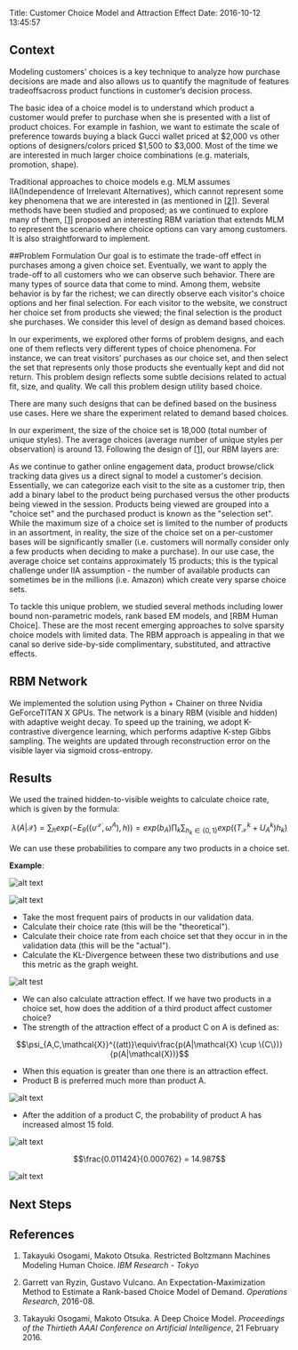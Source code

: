 Title: Customer Choice Model and Attraction Effect
Date: 2016-10-12 13:45:57

## Context
Modeling customers' choices is a key technique to analyze how purchase decisions are made and also allows us to quantify the magnitude of features tradeoffsacross product functions in customer’s decision process.

The basic idea of a choice model is to understand which product a customer would prefer to purchase when she is presented with a list of product choices. For example in fashion, we want to estimate the scale of preference towards buying a black Gucci wallet priced at $2,000 vs other options of designers/colors priced $1,500 to $3,000. Most of the time we are interested in much larger choice combinations (e.g. materials, promotion, shape).

Traditional approaches to choice models e.g. MLM assumes IIA(Independence of Irrelevant Alternatives), which cannot represent some key phenomena that we are interested in (as mentioned in [[2]]).  Several methods have been studied and proposed; as we continued to explore many of them, [[1]] proposed an interesting RBM variation that extends MLM to represent the scenario where choice options can vary among customers. It is also straightforward to implement.

##Problem Formulation
Our goal is to estimate the trade-off effect in purchases among a given choice set. Eventually, we want to apply the trade-off to all customers who we can observe such behavior. There are many types of source data that come to mind. Among them, website behavior is by far the richest; we can directly observe each visitor's choice options and her final selection. For each visitor to the website, we construct her choice set from products she viewed; the final selection is the product she purchases.  We consider this level of design as demand based choices.

In our experiments, we explored other forms of problem designs, and each one of them reflects very different types of choice phenomena.  For instance, we can treat visitors' purchases as our choice set, and then select the set that represents only those products she eventually kept and did not return.  This problem design reflects some subtle decisions related to actual fit, size, and quality. We call this problem design utility based choice.

There are many such designs that can be defined based on the business use cases. Here we share the experiment related to demand based choices.

In our experiment, the size of the choice set is 18,000 (total number of unique styles). The average choices (average number of unique styles per observation) is around 13. Following the design of [[1]], our RBM layers are:

$$$$

<INSERT PICTURE OF NETWORK>

$$$$

As we continue to gather online engagement data, product browse/click tracking data gives us a direct signal to model a customer's decision.  Essentially, we can categorize each visit to the site as a customer trip, then add a binary label to the product being purchased versus the other products being viewed in the session.  Products being viewed are grouped into a "choice set" and the purchased product is known as the "selection set".  While the maximum size of a choice set is limited to the number of products in an assortment, in reality, the size of the choice set on a per-customer bases will be significantly smaller (i.e. customers will normally consider only a few products when deciding to make a purchase). In our use case, the average choice set contains approximately 15 products; this is the typical challenge under IIA assumption - the number of available products can sometimes be in the millions (i.e. Amazon) which create very sparse choice sets.

To tackle this unique problem, we studied several methods including lower bound non-parametric models, rank based EM models, and [RBM Human Choice].  These are the most recent emerging approaches to solve sparsity choice models with limited data.  The RBM approach is appealing in that we canal so derive side-by-side complimentary, substituted, and attractive effects.

## RBM Network
We implemented the solution using Python + Chainer on three Nvidia GeForceTITAN X GPUs.  The network is a binary RBM (visible and hidden) with adaptive weight decay.  To speed up the training, we adopt K-contrastive divergence learning, which performs adaptive K-step Gibbs sampling.  The weights are updated through reconstruction error on the visible layer via sigmoid cross-entropy.

## Results
We used the trained hidden-to-visible weights to calculate choice rate, which is given by the formula:

$$\lambda(A|\mathcal{X}) = \displaystyle\sum_{h}exp(-E_{\theta}((\upsilon^{\mathcal{X}}, \omega^{A}), h)) = exp(b_{A})\displaystyle\prod_{k}\sum_{h_{k} \in \{0,1\}}exp((T_{\mathcal{X}}^k + U_{A}^k)h_{k})$$

We can use these probabilities to compare any two products in a choice set.

**Example**:

![alt text](/images/ysl_handbags.png "YSL")

![alt text](/images/ugly_handbag.png "Extreme Difference")


  - Take the most frequent pairs of products in our validation data.
  - Calculate their choice rate (this will be the "theoretical").
  - Calculate their choice rate from each choice set that they occur in in the validation data (this will be the "actual").
  - Calculate the KL-Divergence between these two distributions and use this metric as the graph weight.

![alt test](/images/graph.png "KLD-Graph")


  - We can also calculate attraction effect.  If we have two products in a choice set, how does the addition of a third product affect customer choice?
  - The strength of the attraction effect of a product C on A is defined as:

$$\psi_{A,C,\mathcal{X}}^{(att)}\equiv\frac{p(A|\mathcal{X} \cup \{C\})}{p(A|\mathcal{X})}$$

  - When this equation is greater than one there is an attraction effect.
  - Product B is preferred much more than product A.

![alt text](/images/pre_attraction.png "Before addition of attraction")

  - After the addition of a product C, the probability of product A has increased almost 15 fold.

![alt text](/images/post_attraction.png "Post attraction")

  $$\frac{0.011424}{0.000762} = 14.987$$

![alt text](/images/attraction_graph.png "Attraction graph")

## Next Steps

## References
1. Takayuki Osogami, Makoto Otsuka.  Restricted Boltzmann Machines Modeling Human Choice.  *IBM Research - Tokyo*

2. Garrett van Ryzin, Gustavo Vulcano.  An Expectation-Maximization Method to Estimate a Rank-based Choice Model of Demand.  *Operations Research*, 2016-08.

3. Takayuki Osogami, Makoto Otsuka.  A Deep Choice Model.  *Proceedings of the Thirtieth AAAI Conference on Artificial Intelligence*, 21 February 2016.



[1]: http://papers.nips.cc/paper/5280-restricted-boltzmann-machines-modeling-human-choice.pdf
[2]: http://pages.stern.nyu.edu/~gvulcano/EMPrefListsRev4.pdf
[3]: http://www.aaai.org/ocs/index.php/AAAI/AAAI16/paper/view/12098/11674
